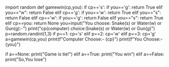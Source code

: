 import random
def gamewin(cp,you):
    if cp=='s':
        if you=='g':
            return True
        elif you=="w":
            return False
    elif cp=='g':
        if you=='w':
            return True
        elif you=="s":
            return False
    elif cp=='w':
        if you=='g':
            return False
        elif you=="s":
            return True
    elif cp==you:
        return None
you=input("You choose: Snake(s) or Water(w) or Gun(g):-")
print("cp(computer) choice:Snake(s) or Water(w) or Gun(g)")
p=random.randint(1,3)
if p==1:
    cp='s'
elif p==2:
    cp='w'
elif p==3:
    cp='g'
a=gamewin(cp,you)
print(f"Computer Choose:- {cp}")
print(f"You Choose:-{you}")

if a==None:
    print("Game is tie!")
elif a==True:
    print("You win")
elif a==False:
    print("So,You lose")

